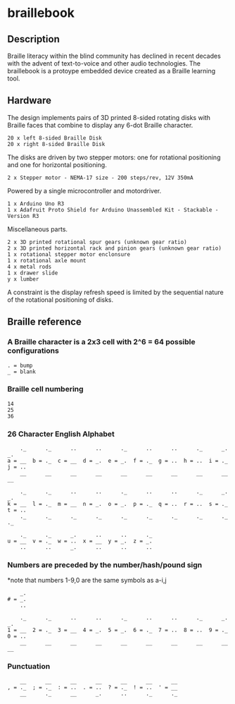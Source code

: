 # braillebook

## Description
Braille literacy within the blind community has declined in recent decades with the advent of text-to-voice and other audio technologies. The braillebook is a protoype embedded device created as a Braille learning tool.  

## Hardware
The design implements pairs of 3D printed 8-sided rotating disks with Braille faces that combine to display any 6-dot Braille character. 

    20 x left 8-sided Braille Disk
    20 x right 8-sided Braille Disk

The disks are driven by two stepper motors: one for rotational positioning and one for horizontal positioning.

    2 x Stepper motor - NEMA-17 size - 200 steps/rev, 12V 350mA

Powered by a single microcontroller and motordriver.

    1 x Arduino Uno R3
    1 x Adafruit Proto Shield for Arduino Unassembled Kit - Stackable - Version R3

Miscellaneous parts.

    2 x 3D printed rotational spur gears (unknown gear ratio)
    2 x 3D printed horizontal rack and pinion gears (unknown gear ratio)
    1 x rotational stepper motor enclonsure
    1 x rotational axle mount
    4 x metal rods
    1 x drawer slide
    y x lumber

A constraint is the display refresh speed is limited by the sequential nature of the rotational positioning of disks.

## Braille reference
### A Braille character is a 2x3 cell with 2^6 = 64 possible configurations

    . = bump
    _ = blank

### Braille cell numbering
    
    14
    25
    36

### 26 Character English Alphabet

        ._	    ._	    ..	    ..	    ._	    ..	    ..	    ._	    _.	    _.	
    a = __	b = ._	c = __	d = _.	e = _.	f = ._	g = ..	h = ..	i = ._	j = ..
        __	    __	    __	    __	    __	    __	    __	    __	    __	    __

        ._	    ._	    ..	    ..	    ._	    ..	    ..	    ._	    _.	    _.
    k = __	l = ._	m = __	n = _.	o = _.	p = ._	q = ..	r = ..	s = ._	t = ..
        ._	    ._	    ._	    ._	    ._	    ._	    ._	    ._	    ._	    ._

        ._	    ._	    _.	    ..	    ..	    ._
    u = __	v = ._	w = ..	x = __	y = _.	z = _.
        ..	    ..	    _.	    ..	    ..	    ..

### Numbers are preceded by the number/hash/pound sign
*note that numbers 1-9,0 are the same symbols as a-i,j

        _.	    
    # = _.	
        ..	

        ._	    ._	    ..	    ..	    ._	    ..	    ..	    ._	    _.	    _.	
    1 = __	2 = ._	3 = __	4 = _.	5 = _.	6 = ._	7 = ..	8 = ..	9 = ._	0 = ..    
        __	    __	    __	    __	    __	    __	    __	    __	    __	    __


### Punctuation

        __	    __	    __	    __	    __	    __	    __	   
    , = ._	; = ._	: = ..	. = ..	? = ._	! = ..	' = __	
        __	    ._	    __	    _.	    ..	    ._	    ._	
